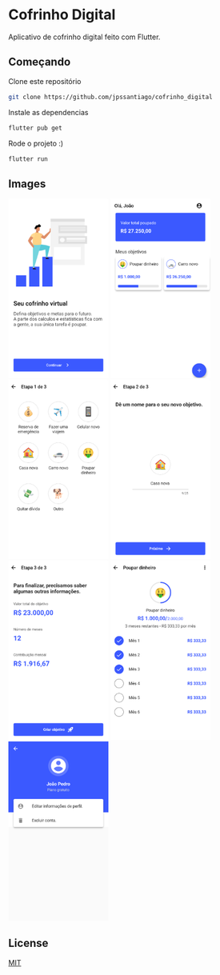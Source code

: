 # Cofrinho Digital

Aplicativo de cofrinho digital feito com Flutter.

## Começando

Clone este repositório

```bash
git clone https://github.com/jpssantiago/cofrinho_digital
```

Instale as dependencias

```bash
flutter pub get
```

Rode o projeto :)

```bash
flutter run
```

## Images

<img src="assets/readme_images/readme_image_0.png" alt="drawing" width="200"/>
<img src="assets/readme_images/readme_image_1.png" alt="drawing" width="200"/>
<img src="assets/readme_images/readme_image_2.png" alt="drawing" width="200"/>
<img src="assets/readme_images/readme_image_3.png" alt="drawing" width="200"/>
<img src="assets/readme_images/readme_image_4.png" alt="drawing" width="200"/>
<img src="assets/readme_images/readme_image_5.png" alt="drawing" width="200"/>
<img src="assets/readme_images/readme_image_6.png" alt="drawing" width="200"/>

## License
[MIT](LICENSE)